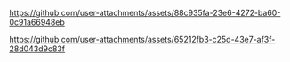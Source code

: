 

https://github.com/user-attachments/assets/88c935fa-23e6-4272-ba60-0c91a66948eb



https://github.com/user-attachments/assets/65212fb3-c25d-43e7-af3f-28d043d9c83f

